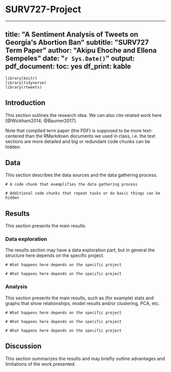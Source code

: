 # SURV727-Project
---
title: "A Sentiment Analysis of Tweets on Georgia's Abortion Ban"
subtitle: "SURV727 Term Paper"
author: "Akipu Ehoche and Ellena Sempeles"
date: "`r Sys.Date()`"
output:
  pdf_document:
    toc: yes
    df_print: kable
---

```{r, include = FALSE}
library(knitr)
library(tidyverse)
library(rtweets)
```
## Introduction

This section outlines the research idea. We can also cite related work here [@Wickham2014; @Baumer2017].

Note that compiled term paper (the PDF) is supposed to be more text-centered than the RMarkdown documents we used in class, i.e. the text sections are more detailed and big or redundant code chunks can be hidden.

## Data

This section describes the data sources and the data gathering process.


```{r}
# A code chunk that exemplifies the data gathering process
```

```{r, include = FALSE}
# Additional code chunks that repeat tasks or do basic things can be hidden
```

## Results

This section presents the main results.

### Data exploration

The results section may have a data exploration part, but in general the structure here depends on the specific project.

```{r}
# What happens here depends on the specific project
```

```{r}
# What happens here depends on the specific project
```

### Analysis

This section presents the main results, such as (for example) stats and graphs that show relationships, model results and/or clustering, PCA, etc.

```{r}
# What happens here depends on the specific project
```

```{r}
# What happens here depends on the specific project
```

```{r}
# What happens here depends on the specific project
```

## Discussion

This section summarizes the results and may briefly outline advantages and limitations of the work presented.
